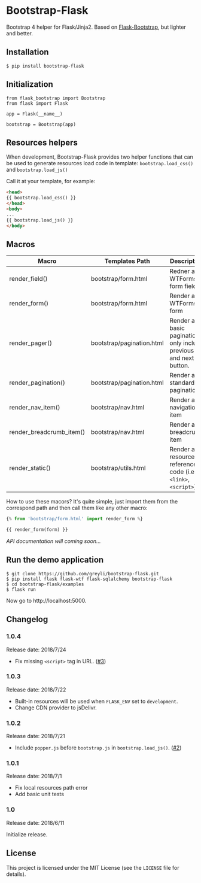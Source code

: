 # Bootstrap-Flask

Bootstrap 4 helper for Flask/Jinja2.
Based on [Flask-Bootstrap](https://github.com/mbr/flask-bootstrap),
but lighter and better.


## Installation

```
$ pip install bootstrap-flask
```

## Initialization

```
from flask_bootstrap import Bootstrap
from flask import Flask

app = Flask(__name__)

bootstrap = Bootstrap(app)
```

## Resources helpers

When development, Bootstrap-Flask provides two helper functions that can be used to generate
resources load code in template: `bootstrap.load_css()` and `bootstrap.load_js()`

Call it at your template, for example:
```html
<head>
{{ bootstrap.load_css() }}
</head>
<body>
...
{{ bootstrap.load_js() }}
</body>
```

## Macros

| Macro	| Templates Path | Description |
| ----- | -------------- | ----------- |
| render_field() | bootstrap/form.html | Redner a WTForms form field |
| render_form()	| bootstrap/form.html | Render a WTForms form |
| render_pager() | bootstrap/pagination.html | Render a basic pagination, only include previous and next button. |
| render_pagination() | bootstrap/pagination.html | Render a standard pagination |
| render_nav_item() | bootstrap/nav.html | Render a navigation item |
| render_breadcrumb_item() | bootstrap/nav.html | Render a breadcrumb item |
| render_static() | bootstrap/utils.html | Render a resource reference code (i.e. `<link>`, `<script>`) |

How to use these macors? It's quite simple, just import them from the
correspond path and then call them like any other macro:
```py
{% from 'bootstrap/form.html' import render_form %}

{{ render_form(form) }}
```

*API documentation will coming soon...*

## Run the demo application
```
$ git clone https://github.com/greyli/bootstrap-flask.git
$ pip install flask flask-wtf flask-sqlalchemy bootstrap-flask
$ cd bootstrap-flask/examples
$ flask run
```
Now go to http://localhost:5000.

## Changelog


### 1.0.4

Release date: 2018/7/24

* Fix missing `<script>` tag in URL. ([#3](https://github.com/greyli/bootstrap-flask/issues/3))

### 1.0.3

Release date: 2018/7/22

* Built-in resources will be used when `FLASK_ENV` set to `development`.
* Change CDN provider to jsDelivr.

### 1.0.2

Release date: 2018/7/21

* Include `popper.js` before `bootstrap.js` in `bootstrap.load_js()`. ([#2](https://github.com/greyli/bootstrap-flask/issues/2))

### 1.0.1

Release date: 2018/7/1

* Fix local resources path error
* Add basic unit tests

### 1.0

Release date: 2018/6/11

Initialize release.

## License

This project is licensed under the MIT License (see the
`LICENSE` file for details).